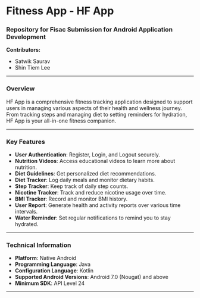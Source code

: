 
# Fitness App - HF App

### Repository for Fisac Submission for Android Application Development

**Contributors:**
- Satwik Saurav
- Shin Tiem Lee

---

### Overview
HF App is a comprehensive fitness tracking application designed to support users in managing various aspects of their health and wellness journey. From tracking steps and managing diet to setting reminders for hydration, HF App is your all-in-one fitness companion.

---

### Key Features
- **User Authentication**: Register, Login, and Logout securely.
- **Nutrition Videos**: Access educational videos to learn more about nutrition.
- **Diet Guidelines**: Get personalized diet recommendations.
- **Diet Tracker**: Log daily meals and monitor dietary habits.
- **Step Tracker**: Keep track of daily step counts.
- **Nicotine Tracker**: Track and reduce nicotine usage over time.
- **BMI Tracker**: Record and monitor BMI history.
- **User Report**: Generate health and activity reports over various time intervals.
- **Water Reminder**: Set regular notifications to remind you to stay hydrated.

---

### Technical Information
- **Platform**: Native Android
- **Programming Language**: Java
- **Configuration Language**: Kotlin
- **Supported Android Versions**: Android 7.0 (Nougat) and above
- **Minimum SDK**: API Level 24

---
